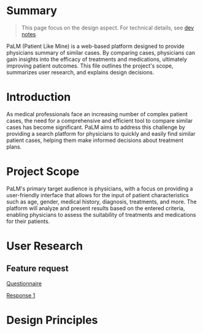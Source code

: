 # Summary

> This page focus on the design aspect. For technical details, see [dev notes](./DevNotes/README.md)

PaLM (Patient Like Mine) is a web-based platform designed to provide physicians summary of similar cases. By comparing cases, physicians can gain insights into the efficacy of treatments and medications, ultimately improving patient outcomes. This file outlines the project's scope, summarizes user research, and explains design decisions.

# Introduction

As medical professionals face an increasing number of complex patient cases, the need for a comprehensive and efficient tool to compare similar cases has become significant. PaLM aims to address this challenge by providing a search platform for physicians to quickly and easily find similar patient cases, helping them make informed decisions about treatment plans.

# Project Scope

PaLM's primary target audience is physicians, with a focus on providing a user-friendly interface that allows for the input of patient characteristics such as age, gender, medical history, diagnosis, treatments, and more. The platform will analyze and present results based on the entered criteria, enabling physicians to assess the suitability of treatments and medications for their patients.

# User Research

## Feature request

[Questionnaire](./User%20research/Questionnaire.md)

[Response 1](./User%20research/interview1.md)

# Design Principles


